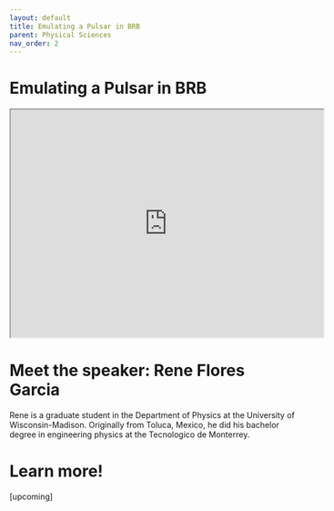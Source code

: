```yaml
---
layout: default
title: Emulating a Pulsar in BRB
parent: Physical Sciences
nav_order: 2
---
```


# Emulating a Pulsar in BRB

<iframe width="550" height="400"
    src="https://youtube.com/embed/wc1Yr5N_jA0">
</iframe>

# Meet the speaker: Rene Flores Garcia

Rene is a graduate student in the Department of Physics at the University of Wisconsin-Madison. Originally from Toluca, Mexico, he did his bachelor degree in engineering physics at the Tecnologico de Monterrey.

# Learn more!

[upcoming]